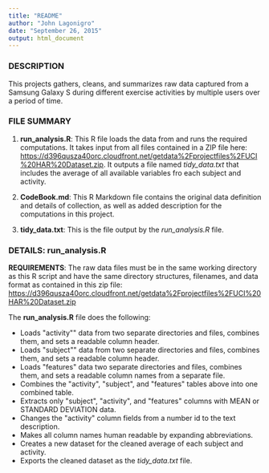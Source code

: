 ```yaml
---
title: "README"
author: "John Lagonigro"
date: "September 26, 2015"
output: html_document
---
```


### DESCRIPTION
This projects gathers, cleans, and summarizes raw data captured from a Samsung Galaxy S during different exercise activities by multiple users over a period of time.

### FILE SUMMARY
1. **run_analysis.R**: This R file loads the data from and runs the required computations. It takes input from all files contained in a ZIP file here: https://d396qusza40orc.cloudfront.net/getdata%2Fprojectfiles%2FUCI%20HAR%20Dataset.zip.  It outputs a file named *tidy_data.txt* that includes the average of all available variables fro each subject and activity.

2. **CodeBook.md**:  This R Markdown file contains the original data definition and details of collection, as well as added description for the computations in this project.

3. **tidy_data.txt**:  This is the file output by the *run_analysis.R* file.

### DETAILS: run_analysis.R
**REQUIREMENTS**:  The raw data files must be in the same working directory as this R script and have the same directory structures, filenames, and data format as contained in this zip file: https://d396qusza40orc.cloudfront.net/getdata%2Fprojectfiles%2FUCI%20HAR%20Dataset.zip 

The **run_analysis.R** file does the following:

* Loads "activity"" data from two separate directories and files, combines them, and sets a readable column header.
* Loads "subject"" data from two separate directories and files, combines them, and sets a readable column header.
* Loads "features" data two separate directories and files, combines them, and sets a readable column names from a separate file.
* Combines the "activity", "subject", and "features" tables above into one combined table.
* Extracts only "subject", "activity", and "features" columns with MEAN or STANDARD DEVIATION data.
* Changes the "activity" column fields from a number id to the text description.
* Makes all column names human readable by expanding abbreviations.
* Creates a new dataset for the cleaned average of each subject and activity.
* Exports the cleaned dataset as the *tidy_data.txt* file.